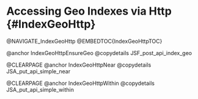 Accessing Geo Indexes via Http {#IndexGeoHttp}
==============================================

@NAVIGATE_IndexGeoHttp
@EMBEDTOC{IndexGeoHttpTOC}

@anchor IndexGeoHttpEnsureGeo
@copydetails JSF_post_api_index_geo

@CLEARPAGE
@anchor IndexGeoHttpNear
@copydetails JSA_put_api_simple_near

@CLEARPAGE
@anchor IndexGeoHttpWithin
@copydetails JSA_put_api_simple_within
